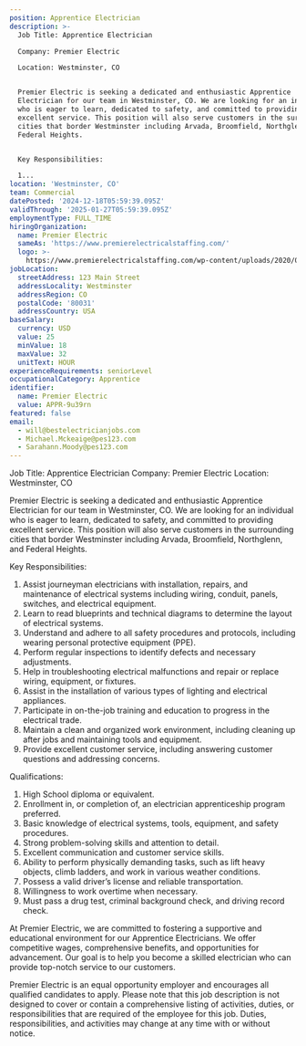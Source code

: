 ```yaml
---
position: Apprentice Electrician
description: >-
  Job Title: Apprentice Electrician

  Company: Premier Electric

  Location: Westminster, CO


  Premier Electric is seeking a dedicated and enthusiastic Apprentice
  Electrician for our team in Westminster, CO. We are looking for an individual
  who is eager to learn, dedicated to safety, and committed to providing
  excellent service. This position will also serve customers in the surrounding
  cities that border Westminster including Arvada, Broomfield, Northglenn, and
  Federal Heights.


  Key Responsibilities:

  1...
location: 'Westminster, CO'
team: Commercial
datePosted: '2024-12-18T05:59:39.095Z'
validThrough: '2025-01-27T05:59:39.095Z'
employmentType: FULL_TIME
hiringOrganization:
  name: Premier Electric
  sameAs: 'https://www.premierelectricalstaffing.com/'
  logo: >-
    https://www.premierelectricalstaffing.com/wp-content/uploads/2020/05/Premier-Electrical-Staffing-logo.png
jobLocation:
  streetAddress: 123 Main Street
  addressLocality: Westminster
  addressRegion: CO
  postalCode: '80031'
  addressCountry: USA
baseSalary:
  currency: USD
  value: 25
  minValue: 18
  maxValue: 32
  unitText: HOUR
experienceRequirements: seniorLevel
occupationalCategory: Apprentice
identifier:
  name: Premier Electric
  value: APPR-9u39rn
featured: false
email:
  - will@bestelectricianjobs.com
  - Michael.Mckeaige@pes123.com
  - Sarahann.Moody@pes123.com
---
```




Job Title: Apprentice Electrician
Company: Premier Electric
Location: Westminster, CO

Premier Electric is seeking a dedicated and enthusiastic Apprentice Electrician for our team in Westminster, CO. We are looking for an individual who is eager to learn, dedicated to safety, and committed to providing excellent service. This position will also serve customers in the surrounding cities that border Westminster including Arvada, Broomfield, Northglenn, and Federal Heights.

Key Responsibilities:
1. Assist journeyman electricians with installation, repairs, and maintenance of electrical systems including wiring, conduit, panels, switches, and electrical equipment.
2. Learn to read blueprints and technical diagrams to determine the layout of electrical systems.
3. Understand and adhere to all safety procedures and protocols, including wearing personal protective equipment (PPE).
4. Perform regular inspections to identify defects and necessary adjustments.
5. Help in troubleshooting electrical malfunctions and repair or replace wiring, equipment, or fixtures.
6. Assist in the installation of various types of lighting and electrical appliances.
7. Participate in on-the-job training and education to progress in the electrical trade.
8. Maintain a clean and organized work environment, including cleaning up after jobs and maintaining tools and equipment.
9. Provide excellent customer service, including answering customer questions and addressing concerns.

Qualifications:
1. High School diploma or equivalent.
2. Enrollment in, or completion of, an electrician apprenticeship program preferred.
3. Basic knowledge of electrical systems, tools, equipment, and safety procedures.
4. Strong problem-solving skills and attention to detail.
5. Excellent communication and customer service skills.
6. Ability to perform physically demanding tasks, such as lift heavy objects, climb ladders, and work in various weather conditions.
7. Possess a valid driver’s license and reliable transportation.
8. Willingness to work overtime when necessary.
9. Must pass a drug test, criminal background check, and driving record check.

At Premier Electric, we are committed to fostering a supportive and educational environment for our Apprentice Electricians. We offer competitive wages, comprehensive benefits, and opportunities for advancement. Our goal is to help you become a skilled electrician who can provide top-notch service to our customers.

Premier Electric is an equal opportunity employer and encourages all qualified candidates to apply.
Please note that this job description is not designed to cover or contain a comprehensive listing of activities, duties, or responsibilities that are required of the employee for this job. Duties, responsibilities, and activities may change at any time with or without notice.
